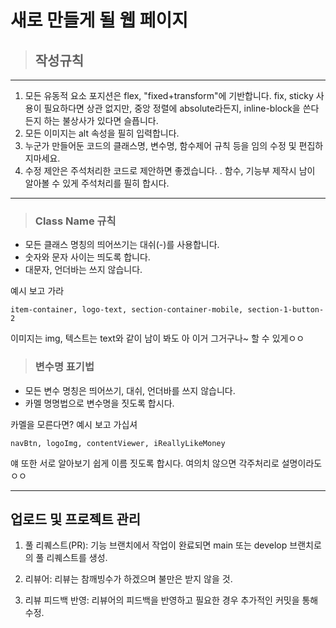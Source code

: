 새로 만들게 될 웹 페이지
=========================

>## 작성규칙
---------

1. 모든 유동적 요소 포지션은 flex, "fixed+transform"에 기반합니다. fix, sticky 사용이 필요하다면 상관 없지만, 중앙 정렬에 absolute라든지, inline-block을 쓴다든지 하는 불상사가 있다면 슬픕니다.
2. 모든 이미지는 alt 속성을 필히 입력합니다.
3. 누군가 만들어둔 코드의 클래스명, 변수명, 함수제어 규칙 등을 임의 수정 및 편집하지마세요.
4. 수정 제안은 주석처리한 코드로 제안하면 좋겠습니다.
. 함수, 기능부 제작시 남이 알아볼 수 있게 주석처리를 필히 합시다.

***

> ### Class Name 규칙


+ 모든 클래스 명칭의 띄어쓰기는 대쉬(-)를 사용합니다.
+ 숫자와 문자 사이는 띄도록 합니다.
+ 대문자, 언더바는 쓰지 않습니다.
  
예시 보고 가라

    item-container, logo-text, section-container-mobile, section-1-button-2
    
이미지는 img, 텍스트는 text와 같이 남이 봐도 아 이거 그거구나~ 할 수 있게ㅇㅇ

> ### 변수명 표기법

+ 모든 변수 명칭은 띄어쓰기, 대쉬, 언더바를 쓰지 않습니다.
+ 카멜 명명법으로 변수명을 짓도록 합시다.

카멜을 모른다면? 예시 보고 가십셔

    navBtn, logoImg, contentViewer, iReallyLikeMoney
    
얘 또한 서로 알아보기 쉽게 이름 짓도록 합시다. 여의치 않으면 각주처리로 설명이라도ㅇㅇ

***

## 업로드 및 프로젝트 관리

1. 풀 리퀘스트(PR): 기능 브랜치에서 작업이 완료되면 main 또는 develop 브랜치로의 풀 리퀘스트를 생성.

2. 리뷰어: 리뷰는 참깨빙수가 하겠으며 불만은 받지 않을 것.

3. 리뷰 피드백 반영: 리뷰어의 피드백을 반영하고 필요한 경우 추가적인 커밋을 통해 수정.